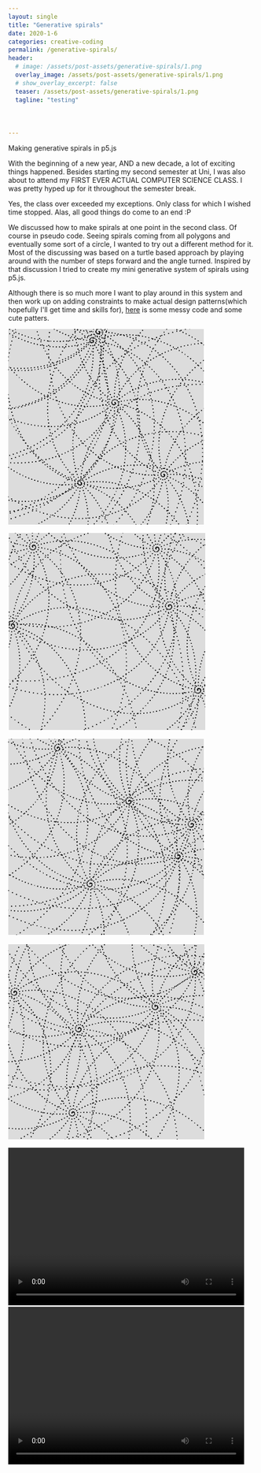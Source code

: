 ```yaml
---
layout: single
title: "Generative spirals"
date: 2020-1-6
categories: creative-coding
permalink: /generative-spirals/
header:
  # image: /assets/post-assets/generative-spirals/1.png
  overlay_image: /assets/post-assets/generative-spirals/1.png
  # show_overlay_excerpt: false
  teaser: /assets/post-assets/generative-spirals/1.png
  tagline: "testing"



---
```

Making generative spirals in p5.js

With the beginning of a new year, AND a new decade, a lot of exciting things happened. Besides starting my second semester at Uni, I was also about to attend my FIRST EVER ACTUAL COMPUTER SCIENCE CLASS. I was pretty hyped up for it throughout the semester break. 

Yes, the class over exceeded my exceptions. Only class for which I wished time stopped. Alas, all good things do come to an end :P

We discussed how to make spirals at one point in the second class. Of course in pseudo code. Seeing spirals coming from all polygons and eventually some sort of a circle, I wanted to try out a different method for it. Most of the discussing was based on a turtle based approach by playing around with the number of steps forward and the angle turned.  Inspired by that discussion I tried to create my mini generative system of spirals using p5.js.

Although there is so much more I want to play around in this system and then work up on adding constraints to make actual design patterns(which hopefully I'll get time and skills for), [here](https://github.com/rasponicc/generative-stuff/tree/master/generative%20spirals) is some messy code and some cute patters.

![Generative spirals](/assets/post-assets/generative-spirals/1.png)


![Generative spirals](/assets/post-assets/generative-spirals/2.png)


![Generative spirals](/assets/post-assets/generative-spirals/3.png)


![Generative spirals](/assets/post-assets/generative-spirals/4.png)



<video width="480" height="320" controls="controls">
  <source src="/assets/post-assets/generative-spirals/Screencast 2020-01-29 00:24:20.mp4" type="video/mp4">
</video>


<video width="480" height="320" controls="controls">
  <source src="/assets/post-assets/generative-spirals/Screencast 2020-01-29 00:25:10.mp4" type="video/mp4">
</video>
